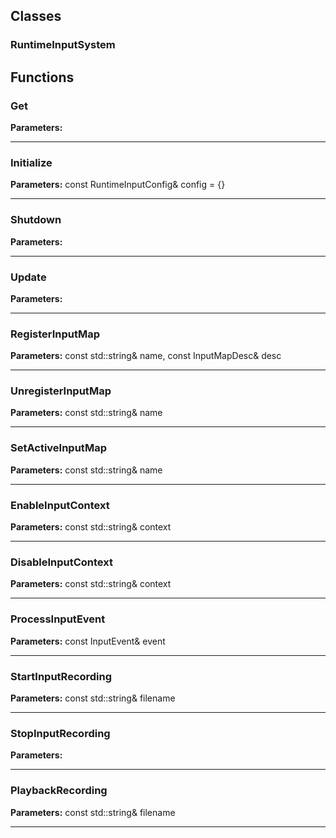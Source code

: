 
## Classes

### RuntimeInputSystem




## Functions

### Get



**Parameters:** 

---

### Initialize



**Parameters:** const RuntimeInputConfig& config = {}

---

### Shutdown



**Parameters:** 

---

### Update



**Parameters:** 

---

### RegisterInputMap



**Parameters:** const std::string& name, const InputMapDesc& desc

---

### UnregisterInputMap



**Parameters:** const std::string& name

---

### SetActiveInputMap



**Parameters:** const std::string& name

---

### EnableInputContext



**Parameters:** const std::string& context

---

### DisableInputContext



**Parameters:** const std::string& context

---

### ProcessInputEvent



**Parameters:** const InputEvent& event

---

### StartInputRecording



**Parameters:** const std::string& filename

---

### StopInputRecording



**Parameters:** 

---

### PlaybackRecording



**Parameters:** const std::string& filename

---
